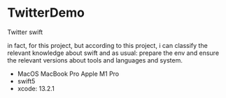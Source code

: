 # TwitterDemo
Twitter swift

in fact, for this project, but according to this project, i can classify the relevant knowledge about swift
and as usual: prepare the env and ensure the relevant versions about tools and languages and system.

- MacOS MacBook Pro Apple M1 Pro
- swift5
- xcode: 13.2.1
